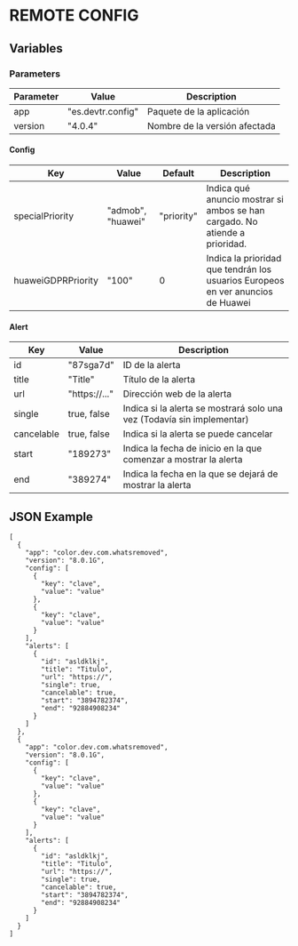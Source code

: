 # REMOTE CONFIG

## Variables

### Parameters

| Parameter | Value | Description |
| ------ | ------ | ------ |
| app | "es.devtr.config" | Paquete de la aplicación |
| version | "4.0.4" | Nombre de la versión afectada |

#### Config

| Key | Value | Default | Description |
| ------ | ------ | ------ | ------ |
| specialPriority | "admob", "huawei" | "priority" | Indica qué anuncio mostrar si ambos se han cargado. No atiende a prioridad.
| huaweiGDPRPriority | "100" | 0 | Indica la prioridad que tendrán los usuarios Europeos en ver anuncios de Huawei |

#### Alert

| Key | Value | Description |
| ------ | ------ | ------ |
| id | "87sga7d" | ID de la alerta |
| title | "Title" | Título de la alerta |
| url | "https://..." | Dirección web de la alerta |
| single | true, false | Indica si la alerta se mostrará solo una vez (Todavía sin implementar) |
| cancelable | true, false | Indica si la alerta se puede cancelar |
| start | "189273" | Indica la fecha de inicio en la que comenzar a mostrar la alerta |
| end | "389274" | Indica la fecha en la que se dejará de mostrar la alerta |

## JSON Example
```
[
  {
    "app": "color.dev.com.whatsremoved",
    "version": "8.0.1G",
    "config": [
      {
        "key": "clave",
        "value": "value"
      },
      {
        "key": "clave",
        "value": "value"
      }
    ],
    "alerts": [
      {
        "id": "asldklkj",
        "title": "Titulo",
        "url": "https://",
        "single": true,
        "cancelable": true,
        "start": "3894782374",
        "end": "92884908234"
      }
    ]
  },
  {
    "app": "color.dev.com.whatsremoved",
    "version": "8.0.1G",
    "config": [
      {
        "key": "clave",
        "value": "value"
      },
      {
        "key": "clave",
        "value": "value"
      }
    ],
    "alerts": [
      {
        "id": "asldklkj",
        "title": "Titulo",
        "url": "https://",
        "single": true,
        "cancelable": true,
        "start": "3894782374",
        "end": "92884908234"
      }
    ]
  }
]
```
